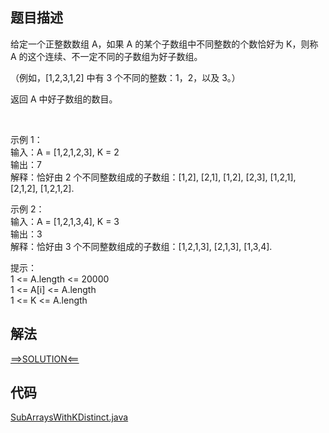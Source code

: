 ## 题目描述
给定一个正整数数组 A，如果 A 的某个子数组中不同整数的个数恰好为 K，则称 A 的这个连续、不一定不同的子数组为好子数组。

（例如，[1,2,3,1,2] 中有 3 个不同的整数：1，2，以及 3。）

返回 A 中好子数组的数目。

 

示例 1：
<br>输入：A = [1,2,1,2,3], K = 2
<br>输出：7
<br>解释：恰好由 2 个不同整数组成的子数组：[1,2], [2,1], [1,2], [2,3], [1,2,1], [2,1,2], [1,2,1,2].

示例 2：
<br>输入：A = [1,2,1,3,4], K = 3
<br>输出：3
<br>解释：恰好由 3 个不同整数组成的子数组：[1,2,1,3], [2,1,3], [1,3,4].
 

提示：
<br>1 <= A.length <= 20000
<br>1 <= A[i] <= A.length
<br>1 <= K <= A.length


## 解法
[==>SOLUTION<==](https://leetcode-cn.com/problems/subarrays-with-k-different-integers/solution/k-ge-bu-tong-zheng-shu-de-zi-shu-zu-by-l-ud34/)
## 代码
[SubArraysWithKDistinct.java](https://github.com/Marshal1996/LeetCode-Java/blob/master/src/slidewindow/SubArraysWithKDistinct.java)

